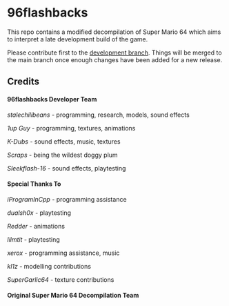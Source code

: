 # 96flashbacks

This repo contains a modified decompilation of Super Mario 64 which aims to interpret a late development build of the game.

Please contribute first to the [development branch](https://github.com/stalechilibeans/96flashbacks/tree/development/). Things will be merged to the main branch once enough changes have been added for a new release.

## Credits

#### 96flashbacks Developer Team
*stalechilibeans* - programming, research, models, sound effects

*1up Guy* - programming, textures, animations

*K-Dubs* - sound effects, music, textures

*Scraps* - being the wildest doggy plum

*Sleekflash-16* - sound effects, playtesting

#### Special Thanks To
*iProgramInCpp* - programming assistance

*dualsh0x* - playtesting

*Redder* - animations

*lilmtit* - playtesting

*xerox* - programming assistance, music

*kl1z* - modelling contributions

*SuperGarlic64* - texture contributions

#### Original Super Mario 64 Decompilation Team
